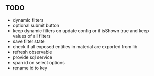 ## TODO

- dynamic filters
- optional submit button
- keep dynamic filters on update config or if isShown true and keep values of all filters
- save filter state
- check if all exposed entities in material are exported from lib
- refresh observable
- provide sql service
- span id on select options
- rename id to key
